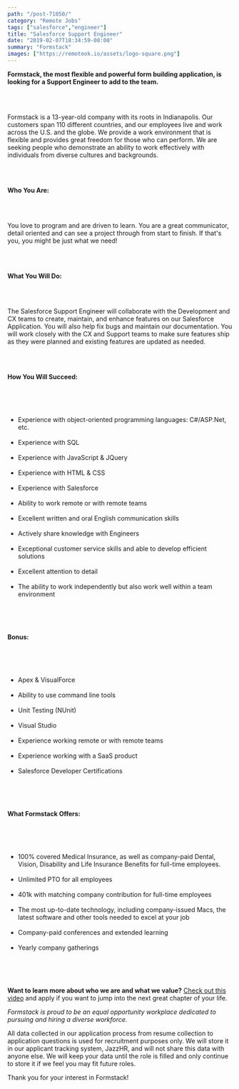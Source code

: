 ```yaml
---
path: "/post-71050/"
category: "Remote Jobs"
tags: ["salesforce","engineer"]
title: "Salesforce Support Engineer"
date: "2019-02-07T18:34:59-08:00"
summary: "Formstack"
images: ["https://remoteok.io/assets/logo-square.png"]
---
```


<p><strong><span>Formstack, the most flexible and powerful form building application, is looking for a Support Engineer&nbsp;to add to the team.</span></strong></p><br /><br /><p>Formstack is a 13-year-old company with its roots in Indianapolis. Our customers span 110 different countries, and our employees live and work across the U.S. and the globe. We provide a work environment that is flexible and provides great freedom for those who can perform. We are seeking people who demonstrate an ability to work effectively with individuals from diverse cultures and backgrounds.</p><br /><br /><p><strong>Who You Are:</strong></p><br /><br /><p>You love to program and are driven to learn. You are a great communicator, detail oriented and can see a project through from start to finish. If that's you, you might be just what we need!</p><br /><br /><p><strong>What You Will Do:</strong></p><br /><br /><p>The Salesforce Support Engineer will collaborate with the Development and CX teams to create, maintain, and enhance features on our Salesforce Application. You will also help fix bugs and maintain our documentation. You will work closely with the CX and Support teams to make sure features ship as they were planned and existing features are updated as needed.</p><br /><br /><p><strong>How You Will Succeed:</strong></p><br /><br /><ul><br /><li>Experience with object-oriented programming languages: C#/ASP.Net, etc.</li><br /><li>Experience with SQL</li><br /><li>Experience with JavaScript &amp; JQuery</li><br /><li>Experience with HTML &amp; CSS</li><br /><li>Experience with Salesforce</li><br /><li>Ability to work remote or with remote teams</li><br /><li>Excellent written and oral English communication skills</li><br /><li>Actively share knowledge with Engineers</li><br /><li>Exceptional customer service skills and able to develop efficient solutions</li><br /><li>Excellent attention to detail</li><br /><li>The ability to work independently but also work well within a team environment</li><br /></ul><br /><br /><p><strong>Bonus:</strong></p><br /><br /><ul><br /><li>Apex &amp; VisualForce</li><br /><li>Ability to use command line tools</li><br /><li>Unit Testing (NUnit)</li><br /><li>Visual Studio</li><br /><li>Experience working remote or with remote teams</li><br /><li>Experience working with a SaaS product</li><br /><li>Salesforce Developer Certifications</li><br /></ul><br /><br /><p><strong>What Formstack Offers:</strong></p><br /><br /><ul><br /><li>100% covered Medical Insurance, as well as company-paid Dental, Vision, Disability and Life Insurance Benefits for full-time employees.</li><br /><li>Unlimited PTO for all employees</li><br /><li>401k with matching company contribution for full-time employees</li><br /><li>The most up-to-date technology, including company-issued Macs, the latest software and other tools needed to excel at your job</li><br /><li>Company-paid conferences and extended learning</li><br /><li>Yearly company gatherings</li><br /></ul><br /><br /><p><strong>Want to learn more about who we are and what we value?</strong> <a href="https://vimeo.com/vinnieman/review/232384627/7ab72f17ea" rel="nofollow">Check out this video</a> and apply if you want to jump into the next great chapter of your life.</p><p><em>Formstack is proud to be an equal opportunity workplace dedicated to pursuing and hiring a diverse workforce.</em></p><p>All data collected in our application process from resume collection to application questions is used for recruitment purposes only. We will store it in our applicant tracking system, JazzHR, and will not share this data with anyone else. We will keep your data until the role is filled and only continue to store it if we feel you may fit future roles.</p><p>Thank you for your interest in Formstack!</p>
